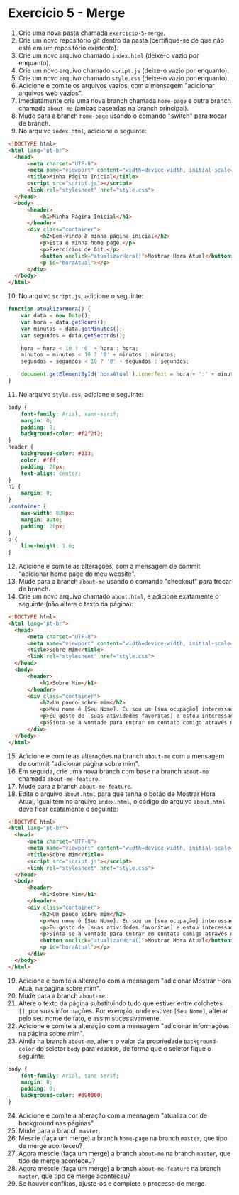 # Exercício 5 - Merge

1. Crie uma nova pasta chamada `exercicio-5-merge`.
2. Crie um novo repositório git dentro da pasta (certifique-se de que não está em um repositório existente).
3. Crie um novo arquivo chamado `index.html` (deixe-o vazio por enquanto).
4. Crie um novo arquivo chamado `script.js` (deixe-o vazio por enquanto).
5. Crie um novo arquivo chamado `style.css` (deixe-o vazio por enquanto).
6. Adicione e comite os arquivos vazios, com a mensagem "adicionar arquivos web vazios".
7. Imediatamente crie uma nova branch chamada `home-page` e outra branch chamada `about-me` (ambas baseadas na branch principal).
8. Mude para a branch `home-page` usando o comando "switch" para trocar de branch.
9. No arquivo `index.html`, adicione o seguinte:

```html
<!DOCTYPE html>
<html lang="pt-br">
  <head>
      <meta charset="UTF-8">
      <meta name="viewport" content="width=device-width, initial-scale=1.0">
      <title>Minha Página Inicial</title>
      <script src="script.js"></script>
      <link rel="stylesheet" href="style.css">
  </head>
  <body>
      <header>
          <h1>Minha Página Inicial</h1>
      </header>
      <div class="container">
          <h2>Bem-vindo à minha página inicial</h2>
          <p>Esta é minha home page.</p>
          <p>Exercícios de Git.</p>
          <button onclick="atualizarHora()">Mostrar Hora Atual</button>
          <p id="horaAtual"></p>
      </div>
  </body>
</html>

```

10. No arquivo `script.js`, adicione o seguinte:

```javascript
function atualizarHora() {
    var data = new Date();
    var hora = data.getHours();
    var minutos = data.getMinutes();
    var segundos = data.getSeconds();

    hora = hora < 10 ? '0' + hora : hora;
    minutos = minutos < 10 ? '0' + minutos : minutos;
    segundos = segundos < 10 ? '0' + segundos : segundos;

    document.getElementById('horaAtual').innerText = hora + ':' + minutos + ':' + segundos;
}

```

11. No arquivo `style.css`, adicione o seguinte:

```css
body {
    font-family: Arial, sans-serif;
    margin: 0;
    padding: 0;
    background-color: #f2f2f2;
}
header {
    background-color: #333;
    color: #fff;
    padding: 20px;
    text-align: center;
}
h1 {
    margin: 0;
}
.container {
    max-width: 800px;
    margin: auto;
    padding: 20px;
}
p {
    line-height: 1.6;
}

```

12. Adicione e comite as alterações, com a mensagem de commit "adicionar home page do meu website".
13. Mude para a branch `about-me` usando o comando "checkout" para trocar de branch.
14. Crie um novo arquivo chamado `about.html`, e adicione exatamente o seguinte (não altere o texto da página):

```html
<!DOCTYPE html>
<html lang="pt-br">
  <head>
      <meta charset="UTF-8">
      <meta name="viewport" content="width=device-width, initial-scale=1.0">
      <title>Sobre Mim</title>
      <link rel="stylesheet" href="style.css">
  </head>
  <body>
      <header>
          <h1>Sobre Mim</h1>
      </header>
      <div class="container">
          <h2>Um pouco sobre mim</h2>
          <p>Meu nome é [Seu Nome]. Eu sou um [sua ocupação] interessado em [seus interesses].</p>
          <p>Eu gosto de [suas atividades favoritas] e estou interessado em aprender mais sobre [áreas de interesse].</p>
          <p>Sinta-se à vontade para entrar em contato comigo através do meu e-mail: [seu e-mail].</p>
      </div>
  </body>
</html>

```

15. Adicione e comite as alterações na branch `about-me` com a mensagem de commit "adicionar página sobre mim".
16. Em seguida, crie uma nova branch com base na branch `about-me` chamada `about-me-feature`.
17. Mude para a branch `about-me-feature`.
18. Edite o arquivo `about.html` para que tenha o botão de Mostrar Hora Atual, igual tem no arquivo `index.html`, o código do arquivo `about.html` deve ficar exatamente o seguinte:

```html
<!DOCTYPE html>
<html lang="pt-br">
  <head>
      <meta charset="UTF-8">
      <meta name="viewport" content="width=device-width, initial-scale=1.0">
      <title>Sobre Mim</title>
      <script src="script.js"></script>
      <link rel="stylesheet" href="style.css">
  </head>
  <body>
      <header>
          <h1>Sobre Mim</h1>
      </header>
      <div class="container">
          <h2>Um pouco sobre mim</h2>
          <p>Meu nome é [Seu Nome]. Eu sou um [sua ocupação] interessado em [seus interesses].</p>
          <p>Eu gosto de [suas atividades favoritas] e estou interessado em aprender mais sobre [áreas de interesse].</p>
          <p>Sinta-se à vontade para entrar em contato comigo através do meu e-mail: [seu e-mail].</p>
          <button onclick="atualizarHora()">Mostrar Hora Atual</button>
          <p id="horaAtual"></p>
      </div>
  </body>
</html>

```

19. Adicione e comite a alteração com a mensagem "adicionar Mostrar Hora Atual na página sobre mim".
20. Mude para a branch `about-me`.
21. Altere o texto da página substituindo tudo que estiver entre colchetes `[]`, por suas informações. Por exemplo, onde estiver `[Seu Nome]`, alterar pelo seu nome de fato, e assim sucessivamente.
22. Adicione e comite a alteração com a mensagem "adicionar informações na página sobre mim".
23. Ainda na branch `about-me`, altere o valor da propriedade `background-color` do seletor `body` para `#d90000`, de forma que o seletor fique o seguinte:

```css
body {
    font-family: Arial, sans-serif;
    margin: 0;
    padding: 0;
    background-color: #d90000;
}

```
24. Adicione e comite a alteração com a mensagem "atualiza cor de background nas páginas".
25. Mude para a branch `master`.
26. Mescle (faça um merge) a branch `home-page` na branch `master`, que tipo de merge aconteceu?
27. Agora mescle (faça um merge) a branch `about-me` na branch `master`, que tipo de merge aconteceu?
28. Agora mescle (faça um merge) a branch `about-me-feature` na branch `master`, que tipo de merge aconteceu?
29. Se houver conflitos, ajuste-os e complete o processo de merge.
